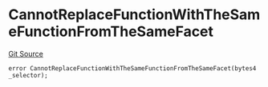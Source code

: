 # CannotReplaceFunctionWithTheSameFunctionFromTheSameFacet
[Git Source](https://github.com/thrackle-io/tron/blob/22d59d8913fec75ff35111960d6c2b98915a9f8b/src/protocol/economic/ruleProcessor/RuleProcessorDiamondLib.sol)


```solidity
error CannotReplaceFunctionWithTheSameFunctionFromTheSameFacet(bytes4 _selector);
```

